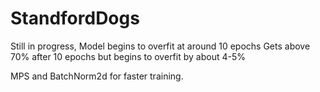 # StandfordDogs

Still in progress, Model begins to overfit at around 10 epochs 
Gets above 70% after 10 epochs but begins to overfit by about 4-5%

MPS and BatchNorm2d for faster training. 
